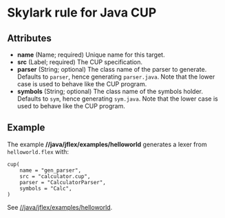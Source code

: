 # Skylark rule for Java CUP


## Attributes

* **name** (Name; required)
  Unique name for this target.
* **src** (Label; required)
  The CUP specification.
* **parser** (String; optional)
  The class name of the parser to generate. Defaults to `parser`, hence generating `parser.java`.
  Note that the lower case is used to behave like the CUP program.
* **symbols** (String; optional)
  The class name of the symbols holder. Defaults to `sym`, hence generating `sym.java`.
  Note that the lower case is used to behave like the CUP program.

## Example

The example **//java/jflex/examples/helloworld** generates a lexer from `helloworld.flex` with:
 
    cup(
        name = "gen_parser",
        src = "calculator.cup",
        parser = "CalculatorParser",
        symbols = "Calc",
    )

See [//java/jflex/examples/helloworld](../java/jflex/examples/cup_calculator).
